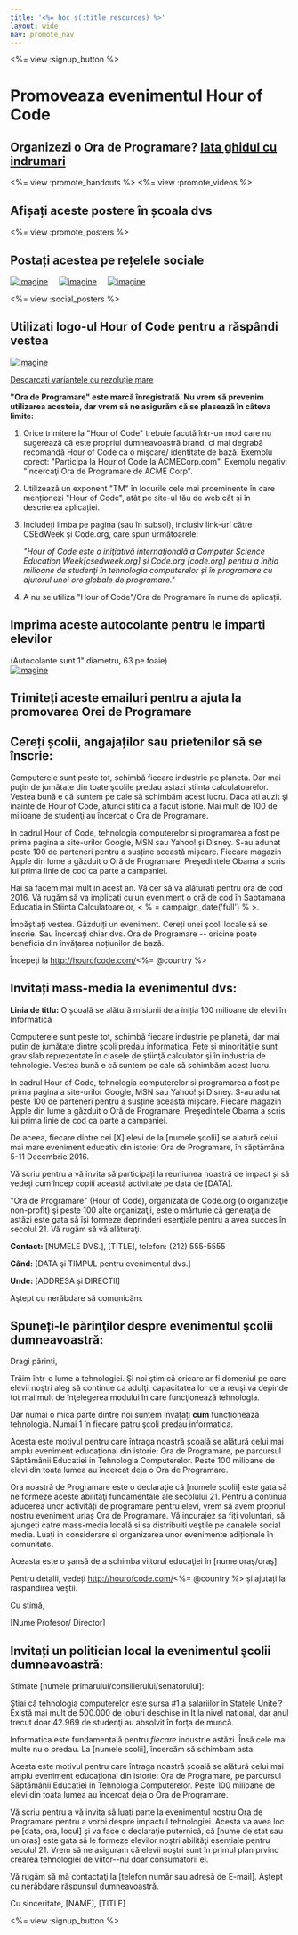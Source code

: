 ```yaml
---
title: '<%= hoc_s(:title_resources) %>'
layout: wide
nav: promote_nav
---
```

<%= view :signup_button %>

<link rel="stylesheet" type="text/css" href="/css/promote-page.css"></link>

# Promoveaza evenimentul Hour of Code

## Organizezi o Ora de Programare? [Iata ghidul cu indrumari](<%= resolve_url('/how-to') %>)

<%= view :promote_handouts %> <%= view :promote_videos %>

<a id="posters"></a>

## Afișați aceste postere în școala dvs

<%= view :promote_posters %>

<a id="social"></a>

## Postați acestea pe rețelele sociale

[![imagine](/images/fit-250/social-1.jpg)](/images/social-1.jpg)&nbsp;&nbsp;&nbsp;&nbsp; [![imagine](/images/fit-250/social-2.jpg)](/images/social-2.jpg)&nbsp;&nbsp;&nbsp;&nbsp; [![imagine](/images/fit-250/social-3.jpg)](/images/social-3.jpg)&nbsp;&nbsp;&nbsp;&nbsp;

<%= view :social_posters %>

<a id="logo"></a>

## Utilizati logo-ul Hour of Code pentru a răspândi vestea

[![imagine](<%= localized_image('/images/fit-200/hour-of-code-logo.png') %>)](<%= localized_image('/images/hour-of-code-logo.png') %>)

[Descarcati variantele cu rezoluție mare](http://images.code.org/share/hour-of-code-logo.zip)

**"Ora de Programare" este marcă înregistrată. Nu vrem să prevenim utilizarea acesteia, dar vrem să ne asigurăm că se plasează în câteva limite:**

1. Orice trimitere la "Hour of Code" trebuie facută într-un mod care nu sugerează că este propriul dumneavoastră brand, ci mai degrabă recomandă Hour of Code ca o mişcare/ identitate de bază. Exemplu corect: "Participa la Hour of Code la ACMECorp.com". Exemplu negativ: "Încercaţi Ora de Programare de ACME Corp".
2. Utilizează un exponent "TM" în locurile cele mai proeminente în care menționezi "Hour of Code", atât pe site-ul tău de web cât şi în descrierea aplicației.
3. Includeți limba pe pagina (sau în subsol), inclusiv link-uri către CSEdWeek şi Code.org, care spun următoarele:
    
    *"Hour of Code este o iniţiativă internațională a Computer Science Education Week[csedweek.org] şi Code.org [code.org] pentru a iniția milioane de studenţi în tehnologia computerelor și în programare cu ajutorul unei ore globale de programare."*

4. A nu se utiliza "Hour of Code"/Ora de Programare în nume de aplicații.

<a id="stickers"></a>

## Imprima aceste autocolante pentru le imparti elevilor

(Autocolante sunt 1" diametru, 63 pe foaie)  
[![imagine](/images/fit-250/hour-of-code-stickers.png)](/images/hour-of-code-stickers.pdf)

<a id="sample-emails"></a>

## Trimiteți aceste emailuri pentru a ajuta la promovarea Orei de Programare

<a id="email"></a>

## Cereți școlii, angajaților sau prietenilor să se înscrie:

Computerele sunt peste tot, schimbă fiecare industrie pe planeta. Dar mai puţin de jumătate din toate şcolile predau astazi stiinta calculatoarelor. Vestea bună e că suntem pe cale să schimbăm acest lucru. Daca ati auzit şi inainte de Hour of Code, atunci stiti ca a facut istorie. Mai mult de 100 de milioane de studenţi au încercat o Ora de Programare.

In cadrul Hour of Code, tehnologia computerelor si programarea a fost pe prima pagina a site-urilor Google, MSN sau Yahoo! și Disney. S-au adunat peste 100 de parteneri pentru a susține această mișcare. Fiecare magazin Apple din lume a găzduit o Oră de Programare. Preşedintele Obama a scris lui prima linie de cod ca parte a campaniei.

Hai sa facem mai mult in acest an. Vă cer să va alăturati pentru ora de cod 2016. Vă rugăm să va implicati cu un eveniment o oră de cod în Saptamana Educatia in Stiinta Calculatoarelor, < % = campaign_date('full') % >.

Împăștiați vestea. Găzduiți un eveniment. Cereți unei școli locale să se înscrie. Sau încercați chiar dvs. Ora de Programare -- oricine poate beneficia din învățarea noțiunilor de bază.

Începeți la http://hourofcode.com/<%= @country %>

<a id="media-pitch"></a>

## Invitați mass-media la evenimentul dvs:

**Linia de titlu:** O școală se alătură misiunii de a iniția 100 milioane de elevi în Informatică

Computerele sunt peste tot, schimbă fiecare industrie pe planetă, dar mai putin de jumătate dintre şcoli predau informatica. Fete şi minorităţile sunt grav slab reprezentate în clasele de ştiinţă calculator şi în industria de tehnologie. Vestea bună e că suntem pe cale să schimbăm acest lucru.

In cadrul Hour of Code, tehnologia computerelor si programarea a fost pe prima pagina a site-urilor Google, MSN sau Yahoo! și Disney. S-au adunat peste 100 de parteneri pentru a susține această mișcare. Fiecare magazin Apple din lume a găzduit o Oră de Programare. Preşedintele Obama a scris lui prima linie de cod ca parte a campaniei.

De aceea, fiecare dintre cei [X] elevi de la [numele şcolii] se alatură celui mai mare eveniment educativ din istorie: Ora de Programare, în săptămâna 5-11 Decembrie 2016.

Vă scriu pentru a vă invita să participați la reuniunea noastră de impact și să vedeți cum încep copiii această activitate pe data de [DATA].

"Ora de Programare" (Hour of Code), organizată de Code.org (o organizaţie non-profit) şi peste 100 alte organizaţii, este o mărturie că generaţia de astăzi este gata să își formeze deprinderi esenţiale pentru a avea succes în secolul 21. Vă rugăm să vă alăturaţi.

**Contact:** [NUMELE DVS.], [TITLE], telefon: (212) 555-5555

**Când:** [DATA şi TIMPUL pentru evenimentul dvs.]

**Unde:** [ADDRESA și DIRECTII]

Aştept cu nerăbdare să comunicăm.

<a id="parents"></a>

## Spuneți-le părinţilor despre evenimentul şcolii dumneavoastră:

Dragi părinți,

Trăim într-o lume a tehnologiei. Şi noi ştim că oricare ar fi domeniul pe care elevii noştri aleg să continue ca adulţi, capacitatea lor de a reuşi va depinde tot mai mult de înţelegerea modului în care funcţionează tehnologia.

Dar numai o mica parte dintre noi suntem învațați **cum** funcţionează tehnologia. Numai 1 în fiecare patru şcoli predau informatica.

Acesta este motivul pentru care întraga noastră școală se alătură celui mai amplu eveniment educațional din istorie: Ora de Programare, pe parcursul Săptămânii Educatiei in Tehnologia Computerelor. Peste 100 milioane de elevi din toata lumea au încercat deja o Ora de Programare.

Ora noastră de Programare este o declaraţie că [numele şcolii] este gata să ne formeze aceste abilităţi fundamentale ale secolului 21. Pentru a continua aducerea unor activități de programare pentru elevi, vrem să avem propriul nostru eveniment uriaș Ora de Programare. Vă incurajez sa fiți voluntari, să ajungeți catre mass-media locală si sa distribuiti veştile pe canalele social media. Luați in considerare si organizarea unor evenimente adiționale în comunitate.

Aceasta este o şansă de a schimba viitorul educaţiei în [nume oraş/oraş].

Pentru detalii, vedeți http://hourofcode.com/<%= @country %> și ajutați la raspandirea veștii.

Cu stimă,

[Nume Profesor/ Director]

<a id="politicians"></a>

## Invitați un politician local la evenimentul şcolii dumneavoastră:

Stimate [numele primarului/consilierului/senatorului]:

Ştiai că tehnologia computerelor este sursa #1 a salariilor în Statele Unite.? Există mai mult de 500.000 de joburi deschise in It la nivel national, dar anul trecut doar 42.969 de studenţi au absolvit în forţa de muncă.

Informatica este fundamentală pentru *fiecare* industrie astăzi. Însă cele mai multe nu o predau. La [numele scolii], încercăm să schimbam asta.

Acesta este motivul pentru care întraga noastră școală se alătură celui mai amplu eveniment educațional din istorie: Ora de Programare, pe parcursul Săptămânii Educatiei in Tehnologia Computerelor. Peste 100 milioane de elevi din toata lumea au încercat deja o Ora de Programare.

Vă scriu pentru a vă invita să luați parte la evenimentul nostru Ora de Programare pentru a vorbi despre impactul tehnologiei. Acesta va avea loc pe [data, ora, locul] şi va face o declaraţie puternică, că [nume de stat sau un oraş] este gata să le formeze elevilor noştri abilităţi esențiale pentru secolul 21. Vrem să ne asiguram că elevii noştri sunt în primul plan prvind crearea tehnologiei de viitor--nu doar consumatorii ei.

Vă rugăm să mă contactaţi la [telefon număr sau adresă de E-mail]. Aştept cu nerăbdare răspunsul dumneavoastră.

Cu sinceritate, [NAME], [TITLE]

<%= view :signup_button %>